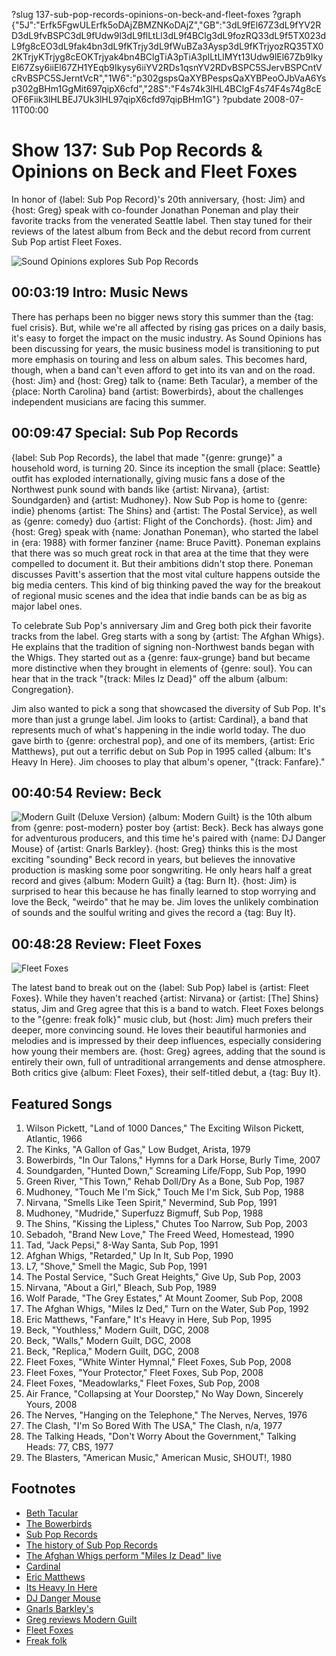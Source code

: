 ?slug 137-sub-pop-records-opinions-on-beck-and-fleet-foxes
?graph {"5J":"Erfk5FgwULErfk5oDAjZBMZNKoDAjZ","GB":"3dL9fEl67Z3dL9fYV2RD3dL9fvBSPC3dL9fUdw9l3dL9flLtLl3dL9f4BClg3dL9fozRQ33dL9f5TX023dL9fg8cEO3dL9fak4bn3dL9fKTrjy3dL9fWuBZa3Aysp3dL9fKTrjyozRQ35TX02KTrjyKTrjyg8cEOKTrjyak4bn4BClgTiA3pTiA3plLtLlMYt13Udw9lEl67Zb9IkyEl67Zsy6iiEl67ZH1YEqb9Ikysy6iiYV2RDs1qsnYV2RDvBSPC5SJervBSPCntVcRvBSPC5SJerntVcR","1W6":"p302gspsQaXYBPespsQaXYBPeoOJbVaA6Ysp302gBHm1GgMit697qipX6cfd","28S":"F4s74k3lHL4BClgF4s74F4s74g8cEOF6Fiik3lHLBEJ7Uk3lHL97qipX6cfd97qipBHm1G"}
?pubdate 2008-07-11T00:00

# Show 137: Sub Pop Records & Opinions on Beck and Fleet Foxes
In honor of {label: Sub Pop Record}'s 20th anniversary, {host: Jim} and {host: Greg} speak with co-founder Jonathan Poneman and play their favorite tracks from the venerated Seattle label. Then stay tuned for their reviews of the latest album from Beck and the debut record from current Sub Pop artist Fleet Foxes.

![Sound Opinions explores Sub Pop Records](https://static.soundopinions.org/images/subpop.jpg)

## 00:03:19 Intro: Music News
There has perhaps been no bigger news story this summer than the {tag: fuel crisis}. But, while we're all affected by rising gas prices on a daily basis, it's easy to forget the impact on the music industry. As Sound Opinions has been discussing for years, the music business model is transitioning to put more emphasis on touring and less on album sales. This becomes hard, though, when a band can't even afford to get into its van and on the road. {host: Jim} and {host: Greg} talk to {name: Beth Tacular}, a member of the {place: North Carolina} band {artist: Bowerbirds}, about the challenges independent musicians are facing this summer. 

## 00:09:47 Special: Sub Pop Records
{label: Sub Pop Records}, the label that made "{genre: grunge}" a household word, is turning 20. Since its inception the small {place: Seattle} outfit has exploded internationally, giving music fans a dose of the Northwest punk sound with bands like {artist: Nirvana}, {artist: Soundgarden} and {artist: Mudhoney}. Now Sub Pop is home to {genre: indie} phenoms {artist: The Shins} and {artist: The Postal Service}, as well as {genre: comedy} duo {artist: Flight of the Conchords}. {host: Jim} and {host: Greg} speak with {name: Jonathan Poneman}, who started the label in {era: 1988} with former fanziner {name: Bruce Pavitt}. Poneman explains that there was so much great rock in that area at the time that they were compelled to document it. But their ambitions didn't stop there. Poneman discusses Pavitt's assertion that the most vital culture happens outside the big media centers. This kind of big thinking paved the way for the breakout of regional music scenes and the idea that indie bands can be as big as major label ones.

To celebrate Sub Pop's anniversary Jim and Greg both pick their favorite tracks from the label. Greg starts with a song by {artist: The Afghan Whigs}. He explains that the tradition of signing non-Northwest bands began with the Whigs. They started out as a {genre: faux-grunge} band but became more distinctive when they brought in elements of {genre: soul}. You can hear that in the track "{track: Miles Iz Dead}" off the album {album: Congregation}.

Jim also wanted to pick a song that showcased the diversity of Sub Pop. It's more than just a grunge label. Jim looks to {artist: Cardinal}, a band that represents much of what's happening in the indie world today. The duo gave birth to {genre: orchestral pop}, and one of its members, {artist: Eric Matthews}, put out a terrific debut on Sub Pop in 1995 called {album: It's Heavy In Here}. Jim chooses to play that album's opener, "{track: Fanfare}."

## 00:40:54 Review: Beck
![Modern Guilt (Deluxe Version)](https://static.soundopinions.org/assets/137/1W60.jpg)
{album: Modern Guilt} is the 10th album from {genre: post-modern} poster boy {artist: Beck}. Beck has always gone for adventurous producers, and this time he's paired with {name: DJ Danger Mouse} of {artist: Gnarls Barkley}. {host: Greg} thinks this is the most exciting "sounding" Beck record in years, but believes the innovative production is masking some poor songwriting. He only hears half a great record and gives {album: Modern Guilt} a {tag: Burn It}. {host: Jim} is surprised to hear this because he has finally learned to stop worrying and love the Beck, "weirdo" that he may be. Jim loves the unlikely combination of sounds and the soulful writing and gives the record a {tag: Buy It}. 

## 00:48:28 Review: Fleet Foxes
![Fleet Foxes](https://static.soundopinions.org/assets/137/28S0.jpg)

The latest band to break out on the {label: Sub Pop} label is {artist: Fleet Foxes}. While they haven't reached {artist: Nirvana} or {artist: [The] Shins} status, Jim and Greg agree that this is a band to watch. Fleet Foxes belongs to the "{genre: freak folk}" music club, but {host: Jim} much prefers their deeper, more convincing sound. He loves their beautiful harmonies and melodies and is impressed by their deep influences, especially considering how young their members are. {host: Greg} agrees, adding that the sound is entirely their own, full of untraditional arrangements and dense atmosphere. Both critics give {album: Fleet Foxes}, their self-titled debut, a {tag: Buy It}.

## Featured Songs
1. Wilson Pickett, "Land of 1000 Dances," The Exciting Wilson Pickett, Atlantic, 1966
2. The Kinks, "A Gallon of Gas," Low Budget, Arista, 1979
3. Bowerbirds, "In Our Talons," Hymns for a Dark Horse, Burly Time, 2007
4. Soundgarden, "Hunted Down," Screaming Life/Fopp, Sub Pop, 1990
5. Green River, "This Town," Rehab Doll/Dry As a Bone, Sub Pop, 1987
6. Mudhoney, "Touch Me I'm Sick," Touch Me I'm Sick, Sub Pop, 1988
7. Nirvana, "Smells Like Teen Spirit," Nevermind, Sub Pop, 1991
8. Mudhoney, "Mudride," Superfuzz Bigmuff, Sub Pop, 1988
9. The Shins, "Kissing the Lipless," Chutes Too Narrow, Sub Pop, 2003
10. Sebadoh, "Brand New Love," The Freed Weed, Homestead, 1990
11. Tad, "Jack Pepsi," 8-Way Santa, Sub Pop, 1991
12. Afghan Whigs, "Retarded," Up In It, Sub Pop, 1990
13. L7, "Shove," Smell the Magic, Sub Pop, 1991
14. The Postal Service, "Such Great Heights," Give Up, Sub Pop, 2003
15. Nirvana, "About a Girl," Bleach, Sub Pop, 1989
16. Wolf Parade, "The Grey Estates," At Mount Zoomer, Sub Pop, 2008
17. The Afghan Whigs, "Miles Iz Ded," Turn on the Water, Sub Pop, 1992
18. Eric Matthews, "Fanfare," It's Heavy in Here, Sub Pop, 1995
19. Beck, "Youthless," Modern Guilt, DGC, 2008
20. Beck, "Walls," Modern Guilt, DGC, 2008
21. Beck, "Replica," Modern Guilt, DGC, 2008
22. Fleet Foxes, "White Winter Hymnal," Fleet Foxes, Sub Pop, 2008
23. Fleet Foxes, "Your Protector," Fleet Foxes, Sub Pop, 2008
24. Fleet Foxes, "Meadowlarks," Fleet Foxes, Sub Pop, 2008
25. Air France, "Collapsing at Your Doorstep," No Way Down, Sincerely Yours, 2008
26. The Nerves, "Hanging on the Telephone," The Nerves, Nerves, 1976
27. The Clash, "I'm So Bored With The USA," The Clash, n/a, 1977
28. The Talking Heads, "Don't Worry About the Government," Talking Heads: 77, CBS, 1977
29. The Blasters, "American Music," American Music, SHOUT!, 1980

## Footnotes
- [Beth Tacular](http://www.bethtacular.com/)
- [The Bowerbirds](http://www.bowerbirds.org/)
- [Sub Pop Records](http://www.subpop.com/)
- [The history of Sub Pop Records](http://www.subpop.com/about)
- [The Afghan Whigs perform "Miles Iz Dead" live](http://www.youtube.com/watch?v=pjHf4-Q2gpo)
- [Cardinal](http://www.allmusic.com/cg/amg.dll?p=amg&sql=11:fifexq9hldde)
- [Eric Matthews](http://www.ericmatthewsmusic.com/)
- [Its Heavy In Here](http://www.amazon.com/Its-Heavy-Here-Eric-Matthews/dp/B0000035H8)
- [DJ Danger Mouse](http://www.dangermousesite.com/)
- [Gnarls Barkley's](http://www.gnarlsbarkley.com/)
- [Greg reviews Modern Guilt](http://leisureblogs.chicagotribune.com/turn_it_up/2008/07/beck-danger-mou.html)
- [Fleet Foxes](http://www.subpop.com/artists/fleet_foxes)
- [Freak folk](http://www.last.fm/group/Freak-Folk)
